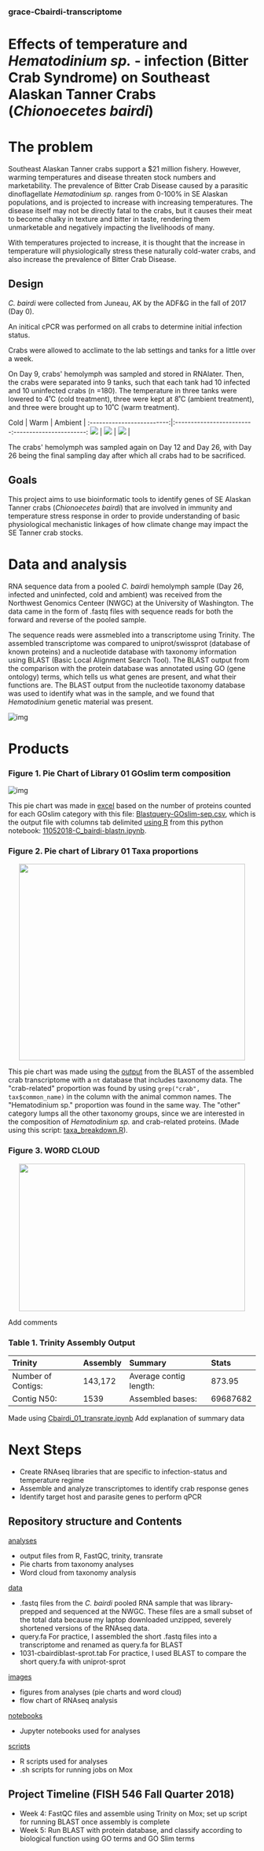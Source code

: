 ### grace-Cbairdi-transcriptome

# Effects of temperature and _Hematodinium sp._ - infection (Bitter Crab Syndrome) on Southeast Alaskan Tanner Crabs (_Chionoecetes bairdi_)

# The problem
Southeast Alaskan Tanner crabs support a $21 million fishery. However, warming temperatures and disease threaten stock numbers and marketability. The prevalence of Bitter Crab Disease caused by a parasitic dinoflagellate _Hematodinium sp._ ranges from 0-100% in SE Alaskan populations, and is projected to increase with increasing temperatures. The disease itself may not be directly fatal to the crabs, but it causes their meat to become chalky in texture and bitter in taste, rendering them unmarketable and negatively impacting the livelihoods of many. 

With temperatures projected to increase, it is thought that the increase in temperature will physiologically stress these naturally cold-water crabs, and also increase the prevalence of Bitter Crab Disease. 

## Design
_C. bairdi_ were collected from Juneau, AK by the ADF&G in the fall of 2017 (Day 0).    

An initical cPCR was performed on all crabs to determine initial infection status. 

Crabs were allowed to acclimate to the lab settings and tanks for a little over a week. 

On Day 9, crabs' hemolymph was sampled and stored in RNAlater. Then, the crabs were separated into 9 tanks, such that each tank had 10 infected and 10 uninfected crabs (n =180). The temperature in three tanks were lowered to 4˚C (cold treatment), three were kept at 8˚C (ambient treatment), and three were brought up to 10˚C (warm treatment). 

Cold                       |  Warm                    | Ambient               |
:-------------------------:|:-------------------------:-----------------------:
![](https://github.com/fish546-2018/grace-Cbairdi-transcriptome/blob/master/images/experimental-design/cold.jpeg)  |  ![](https://github.com/fish546-2018/grace-Cbairdi-transcriptome/blob/master/images/experimental-design/warm.jpeg)  |  ![](https://github.com/fish546-2018/grace-Cbairdi-transcriptome/blob/master/images/experimental-design/ambient.jpeg)  |  

The crabs' hemolymph was sampled again on Day 12 and Day 26, with Day 26 being the final sampling day after which all crabs had to be sacrificed. 

## Goals
This project aims to use bioinformatic tools to identify genes of SE Alaskan Tanner crabs (_Chionoecetes bairdi_) that are involved in immunity and temperature stress response in order to provide understanding of basic physiological mechanistic linkages of how climate change may impact the SE Tanner crab stocks. 

# Data and analysis
RNA sequence data from a pooled _C. bairdi_ hemolymph sample (Day 26, infected and uninfected, cold and ambient) was received from the Northwest Genomics Centeer (NWGC) at the University of Washington. The data came in the form of .fastq files with sequence reads for both the forward and reverse of the pooled sample. 

The sequence reads were assmebled into a transcriptome using Trinity. The assembled transcriptome was compared to uniprot/swissprot (database of known proteins) and a nucleotide database with taxonomy information using BLAST (Basic Local Alignment Search Tool). The BLAST output from the comparison with the protein database was annotated using GO (gene ontology) terms, which tells us what genes are present, and what their functions are. The BLAST output from the nucleotide taxonomy database was used to identify what was in the sample, and we found that _Hematodinium_ genetic material was present. 

![img](https://github.com/fish546-2018/grace-Cbairdi-transcriptome/blob/master/images/F546-flowchart.png)

# Products
### Figure 1. Pie Chart of Library 01 GOslim term composition
![img](https://github.com/fish546-2018/grace-Cbairdi-transcriptome/blob/master/images/GOslim-pie-lib01.png)

This pie chart was made in [excel](http://owl.fish.washington.edu/scaphapoda/grace/Blastquery-GOslim-sep.xlsx) based on the number of proteins counted for each GOslim category with this file: [Blastquery-GOslim-sep.csv](https://github.com/fish546-2018/grace-Cbairdi-transcriptome/blob/master/analyses/Blastquery-GOslim-sep.csv), which is the output file with columns tab delimited [using R](https://github.com/fish546-2018/grace-Cbairdi-transcriptome/blob/master/scripts/plots.R) from this python notebook: [11052018-C_bairdi-blastn.ipynb](https://github.com/fish546-2018/grace-Cbairdi-transcriptome/blob/master/notebooks/11052018-C_bairdi-blastn.ipynb).

### Figure 2. Pie chart of Library 01 Taxa proportions
<p align="center">
  <img width="460" height="400" src="https://github.com/fish546-2018/grace-Cbairdi-transcriptome/blob/master/images/taxa-proportions.png">
</p>

This pie chart was made using the [output](http://gannet.fish.washington.edu/seashell/bu-mox/analyses/1114b/cg-trinity-nt.tab) from the BLAST of the assembled crab transcriptome with a ```nt``` database that includes taxonomy data. The "crab-related" proportion was found by using ```grep("crab", tax$common_name)``` in the column with the animal common names. The "Hematodinium sp." proportion was found in the same way. The "other" category lumps all the other taxonomy groups, since we are interested in the composition of _Hematodinium sp._ and crab-related proteins. (Made using this script: [taxa_breakdown.R](https://github.com/fish546-2018/grace-Cbairdi-transcriptome/blob/master/scripts/taxa_breakdown.R)). 

### Figure 3. WORD CLOUD
<p align="center">
  <img width="460" height="300" src="https://github.com/fish546-2018/grace-Cbairdi-transcriptome/blob/master/images/taxa-wordcloud.png">
</p>

Add comments

### Table 1. Trinity Assembly Output
| Trinity           | Assembly | Summary               | Stats    |
|:------------------|:---------|:----------------------|:---------|
| Number of Contigs:| 143,172  | Average contig length:| 873.95	  |
| Contig N50:       | 1539     | Assembled bases:      | 69687682 |

Made using [Cbairdi_01_transrate.ipynb](https://github.com/fish546-2018/grace-Cbairdi-transcriptome/blob/master/notebooks/Cbairdi_01_transrate.ipynb)
Add explanation of summary data



# Next Steps
- Create RNAseq libraries that are specific to infection-status and temperature regime
- Assemble and analyze transcriptomes to identify crab response genes
- Identify target host and parasite genes to perform qPCR

## Repository structure and Contents
[analyses](https://github.com/fish546-2018/grace-Cbairdi-transcriptome/tree/master/analyses)
- output files from R, FastQC, trinity, transrate
- Pie charts from taxonomy analyses
- Word cloud from taxonomy analysis

[data](https://github.com/fish546-2018/grace-Cbairdi-transcriptome/tree/master/data)
- .fastq files from the _C. bairdi_ pooled RNA sample that was library-prepped and sequenced at the NWGC. 
These files are a small subset of the total data because my laptop downloaded unzipped, severely shortened versions of the RNAseq data. 
- query.fa
For practice, I assembled the short .fastq files into a transcriptome and renamed as query.fa for BLAST
- 1031-cbairdiblast-sprot.tab
For practice, I used BLAST to compare the short query.fa with uniprot-sprot

[images](https://github.com/fish546-2018/grace-Cbairdi-transcriptome/tree/master/images)    
- figures from analyses (pie charts and word cloud) 
- flow chart of RNAseq analysis

[notebooks](https://github.com/fish546-2018/grace-Cbairdi-transcriptome/tree/master/notebooks)
- Jupyter notebooks used for analyses

[scripts](https://github.com/fish546-2018/grace-Cbairdi-transcriptome/tree/master/scripts)
- R scripts used for analyses
- .sh scripts for running jobs on Mox

## Project Timeline (FISH 546 Fall Quarter 2018)
- Week 4: FastQC files and assemble using Trinity on Mox; set up script for running BLAST once assembly is complete
- Week 5: Run BLAST with protein database, and classify according to biological function using GO terms and GO Slim terms 
